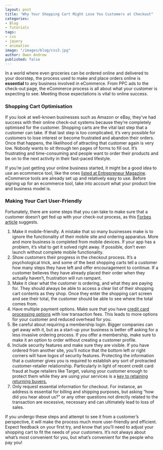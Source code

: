 ```yaml
---
layout: post
title: "Why Your Shopping Cart Might Lose You Customers at Checkout"
categories:
- Blog
- Tutorials
tags:
- css
- jquery
- animation
image: "/images/blog/css3.jpg"
author: Owen Andrew
published: false
---
```


In a world where even groceries can be ordered online and delivered to your doorstep, the process used to make and place orders online is **essential** to any business involved in eCommerce. From PPC ads to the check-out page, the eCommerce process is all about what your customer is expecting to see. Meeting those expectations is vital to online success. 

### Shopping Cart Optimisation

If you look at well-known businesses such as Amazon or eBay, they’ve had success with their online check-out systems because they’re completely optimised for the customer. Shopping carts are the vital last step that a customer can take. If that last step is too complicated, it’s very possible for customers to lose interest or become frustrated and abandon their orders. Once that happens, the likelihood of attracting that customer again is very low. Nobody wants to sit through ten pages of forms to fill out. It’s frustrating and time-consuming and people want to order their products and be on to the next activity in their fast-paced lifestyle. 

If you’re just getting your online business started, it might be a good idea to use an ecommerce tool, like the ones [listed at Entrepreneur Magazine](http://www.entrepreneur.com/article/217950). eCommerce tools are already set up and relatively easy to use. Before signing up for an ecommerce tool, take into account what your product line and business model is.

### Making Your Cart User-Friendly

Fortunately, there are some steps that you can take to make sure that a customer doesn’t get fed up with your check-out process, as this [Forbes article](http://www.forbes.com/sites/neilpatel/2014/09/23/improve-your-online-checkout-process/) suggests.

1. Make it mobile-friendly. A mistake that so many businesses make is to ignore the functionality of their mobile site and ordering apparatus. More and more business is completed from mobile devices. If your app has a problem, it’s vital to get it solved right away. If possible, don’t even launch without complete mobile functionality. 
2. Show customers their progress in the checkout process. It’s a psychological trick, and some of the best shopping carts tell a customer how many steps they have left and offer encouragement to continue. If a customer believes they have already placed their order when they actually haven’t, frustration will run rampant. 
3. Make it clear what the customer is ordering, and what they are paying for. They should always be able to access a clear list of their shopping cart contents as they shop. Once they enter the shopping cart screen and see their total, the customer should be able to see where the total comes from. 
4. Have multiple payment options. Make sure that you have [credit card processing options](http://www.shopify.com/credit-card-processing) with low transaction fees. This leads to more options for your customer and reduced overhead for you. 
5. Be careful about requiring a membership login. Bigger companies can get away with it, but as a start-up your business is better off asking for a less invasive ordering process. If you offer a membership, make sure to make it an option to order without creating a customer profile. 
6. Include security features and make sure they are visible. If you have ordered from another site, you’ll notice that the bottom left or right corners will have logos of security features. Protecting the information that a customer gives you is required to establish any sort of protracted customer-retailer relationship. Particularly in light of recent credit card fraud at huge retailers like Target, valuing your customer enough to protect them while they are using your services is a [key to retaining returning buyers.](http://www.itbusinessedge.com/slideshows/five-ways-to-protect-customer-credit-card-information.html)  
7. Only request essential information for checkout. For instance, an address is essential for billing and shipping purposes, but asking “how did you hear about us?” or any other questions not directly related to the transaction are excessive, necessary and can ultimately lead to loss of sales. 

If you undergo these steps and attempt to see it from a customer’s perspective, it will make the process much more user-friendly and efficient. Expect feedback on your first try, and know that you’ll need to adjust your shopping cart to fit the needs of your customers. It’s not always about what’s most convenient for you, but what’s convenient for the people who pay you!  

